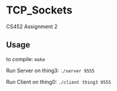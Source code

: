 # TCP_Sockets
CS452 Assignment 2

## Usage

to compile:
`make`

Run Server on thing3:
`./server 9555`

Run Client on thing0:
`./client thing3 9555`
